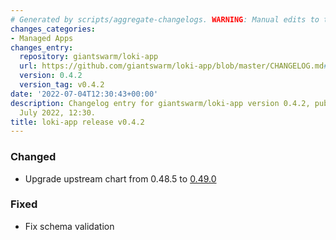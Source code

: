 ```yaml
---
# Generated by scripts/aggregate-changelogs. WARNING: Manual edits to this files will be overwritten.
changes_categories:
- Managed Apps
changes_entry:
  repository: giantswarm/loki-app
  url: https://github.com/giantswarm/loki-app/blob/master/CHANGELOG.md#042---2022-07-04
  version: 0.4.2
  version_tag: v0.4.2
date: '2022-07-04T12:30:43+00:00'
description: Changelog entry for giantswarm/loki-app version 0.4.2, published on 04
  July 2022, 12:30.
title: loki-app release v0.4.2
---
```


### Changed
- Upgrade upstream chart from 0.48.5 to [0.49.0](https://github.com/grafana/helm-charts/releases/tag/loki-distributed-0.49.0)
### Fixed
- Fix schema validation

